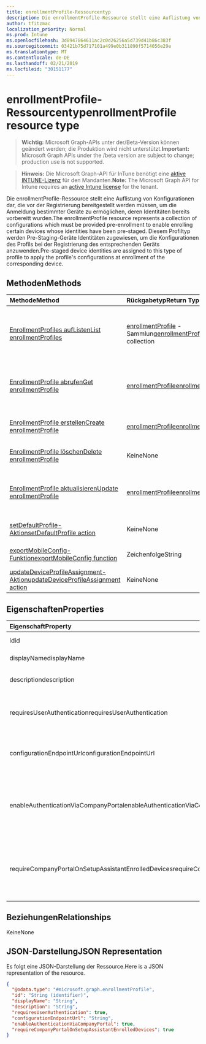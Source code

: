 ```yaml
---
title: enrollmentProfile-Ressourcentyp
description: Die enrollmentProfile-Ressource stellt eine Auflistung von Konfigurationen dar, die vor der Registrierung bereitgestellt werden müssen, um die Anmeldung bestimmter Geräte zu ermöglichen, deren Identitäten bereits vorbereitt wurden. Diesem Profiltyp werden Pre-Staging-Geräte Identitäten zugewiesen, um die Konfigurationen des Profils bei der Registrierung des entsprechenden Geräts anzuwenden.
author: tfitzmac
localization_priority: Normal
ms.prod: Intune
ms.openlocfilehash: 3d8947864611ac2c0d26256a5d739d41b86c383f
ms.sourcegitcommit: 03421b75d717101a499e0b311890f5714056e29e
ms.translationtype: MT
ms.contentlocale: de-DE
ms.lasthandoff: 02/21/2019
ms.locfileid: "30151177"
---
```

# <a name="enrollmentprofile-resource-type"></a><span data-ttu-id="3e10f-104">enrollmentProfile-Ressourcentyp</span><span class="sxs-lookup"><span data-stu-id="3e10f-104">enrollmentProfile resource type</span></span>

> <span data-ttu-id="3e10f-105">**Wichtig:** Microsoft Graph-APIs unter der/Beta-Version können geändert werden; die Produktion wird nicht unterstützt.</span><span class="sxs-lookup"><span data-stu-id="3e10f-105">**Important:** Microsoft Graph APIs under the /beta version are subject to change; production use is not supported.</span></span>

> <span data-ttu-id="3e10f-106">**Hinweis:** Die Microsoft Graph-API für InTune benötigt eine [aktive INTUNE-Lizenz](https://go.microsoft.com/fwlink/?linkid=839381) für den Mandanten.</span><span class="sxs-lookup"><span data-stu-id="3e10f-106">**Note:** The Microsoft Graph API for Intune requires an [active Intune license](https://go.microsoft.com/fwlink/?linkid=839381) for the tenant.</span></span>

<span data-ttu-id="3e10f-107">Die enrollmentProfile-Ressource stellt eine Auflistung von Konfigurationen dar, die vor der Registrierung bereitgestellt werden müssen, um die Anmeldung bestimmter Geräte zu ermöglichen, deren Identitäten bereits vorbereitt wurden.</span><span class="sxs-lookup"><span data-stu-id="3e10f-107">The enrollmentProfile resource represents a collection of configurations which must be provided pre-enrollment to enable enrolling certain devices whose identities have been pre-staged.</span></span> <span data-ttu-id="3e10f-108">Diesem Profiltyp werden Pre-Staging-Geräte Identitäten zugewiesen, um die Konfigurationen des Profils bei der Registrierung des entsprechenden Geräts anzuwenden.</span><span class="sxs-lookup"><span data-stu-id="3e10f-108">Pre-staged device identities are assigned to this type of profile to apply the profile's configurations at enrollment of the corresponding device.</span></span>

## <a name="methods"></a><span data-ttu-id="3e10f-109">Methoden</span><span class="sxs-lookup"><span data-stu-id="3e10f-109">Methods</span></span>
|<span data-ttu-id="3e10f-110">Methode</span><span class="sxs-lookup"><span data-stu-id="3e10f-110">Method</span></span>|<span data-ttu-id="3e10f-111">Rückgabetyp</span><span class="sxs-lookup"><span data-stu-id="3e10f-111">Return Type</span></span>|<span data-ttu-id="3e10f-112">Beschreibung</span><span class="sxs-lookup"><span data-stu-id="3e10f-112">Description</span></span>|
|:---|:---|:---|
|[<span data-ttu-id="3e10f-113">EnrollmentProfiles aufListen</span><span class="sxs-lookup"><span data-stu-id="3e10f-113">List enrollmentProfiles</span></span>](../api/intune-enrollment-enrollmentprofile-list.md)|<span data-ttu-id="3e10f-114">[enrollmentProfile](../resources/intune-enrollment-enrollmentprofile.md) -Sammlung</span><span class="sxs-lookup"><span data-stu-id="3e10f-114">[enrollmentProfile](../resources/intune-enrollment-enrollmentprofile.md) collection</span></span>|<span data-ttu-id="3e10f-115">AufListen von Eigenschaften und Beziehungen der [enrollmentProfile](../resources/intune-enrollment-enrollmentprofile.md) -Objekte.</span><span class="sxs-lookup"><span data-stu-id="3e10f-115">List properties and relationships of the [enrollmentProfile](../resources/intune-enrollment-enrollmentprofile.md) objects.</span></span>|
|[<span data-ttu-id="3e10f-116">EnrollmentProfile abrufen</span><span class="sxs-lookup"><span data-stu-id="3e10f-116">Get enrollmentProfile</span></span>](../api/intune-enrollment-enrollmentprofile-get.md)|[<span data-ttu-id="3e10f-117">enrollmentProfile</span><span class="sxs-lookup"><span data-stu-id="3e10f-117">enrollmentProfile</span></span>](../resources/intune-enrollment-enrollmentprofile.md)|<span data-ttu-id="3e10f-118">Lesen von Eigenschaften und Beziehungen des [enrollmentProfile](../resources/intune-enrollment-enrollmentprofile.md) -Objekts.</span><span class="sxs-lookup"><span data-stu-id="3e10f-118">Read properties and relationships of the [enrollmentProfile](../resources/intune-enrollment-enrollmentprofile.md) object.</span></span>|
|[<span data-ttu-id="3e10f-119">EnrollmentProfile erstellen</span><span class="sxs-lookup"><span data-stu-id="3e10f-119">Create enrollmentProfile</span></span>](../api/intune-enrollment-enrollmentprofile-create.md)|[<span data-ttu-id="3e10f-120">enrollmentProfile</span><span class="sxs-lookup"><span data-stu-id="3e10f-120">enrollmentProfile</span></span>](../resources/intune-enrollment-enrollmentprofile.md)|<span data-ttu-id="3e10f-121">Erstellen eines neuen [enrollmentProfile](../resources/intune-enrollment-enrollmentprofile.md) -Objekts.</span><span class="sxs-lookup"><span data-stu-id="3e10f-121">Create a new [enrollmentProfile](../resources/intune-enrollment-enrollmentprofile.md) object.</span></span>|
|[<span data-ttu-id="3e10f-122">EnrollmentProfile löschen</span><span class="sxs-lookup"><span data-stu-id="3e10f-122">Delete enrollmentProfile</span></span>](../api/intune-enrollment-enrollmentprofile-delete.md)|<span data-ttu-id="3e10f-123">Keine</span><span class="sxs-lookup"><span data-stu-id="3e10f-123">None</span></span>|<span data-ttu-id="3e10f-124">Löscht eine [enrollmentProfile](../resources/intune-enrollment-enrollmentprofile.md).</span><span class="sxs-lookup"><span data-stu-id="3e10f-124">Deletes a [enrollmentProfile](../resources/intune-enrollment-enrollmentprofile.md).</span></span>|
|[<span data-ttu-id="3e10f-125">EnrollmentProfile aktualisieren</span><span class="sxs-lookup"><span data-stu-id="3e10f-125">Update enrollmentProfile</span></span>](../api/intune-enrollment-enrollmentprofile-update.md)|[<span data-ttu-id="3e10f-126">enrollmentProfile</span><span class="sxs-lookup"><span data-stu-id="3e10f-126">enrollmentProfile</span></span>](../resources/intune-enrollment-enrollmentprofile.md)|<span data-ttu-id="3e10f-127">Aktualisieren der Eigenschaften eines [enrollmentProfile](../resources/intune-enrollment-enrollmentprofile.md) -Objekts.</span><span class="sxs-lookup"><span data-stu-id="3e10f-127">Update the properties of a [enrollmentProfile](../resources/intune-enrollment-enrollmentprofile.md) object.</span></span>|
|[<span data-ttu-id="3e10f-128">setDefaultProfile-Aktion</span><span class="sxs-lookup"><span data-stu-id="3e10f-128">setDefaultProfile action</span></span>](../api/intune-enrollment-enrollmentprofile-setdefaultprofile.md)|<span data-ttu-id="3e10f-129">Keine</span><span class="sxs-lookup"><span data-stu-id="3e10f-129">None</span></span>|<span data-ttu-id="3e10f-130">Noch nicht dokumentiert</span><span class="sxs-lookup"><span data-stu-id="3e10f-130">Not yet documented</span></span>|
|[<span data-ttu-id="3e10f-131">exportMobileConfig-Funktion</span><span class="sxs-lookup"><span data-stu-id="3e10f-131">exportMobileConfig function</span></span>](../api/intune-enrollment-enrollmentprofile-exportmobileconfig.md)|<span data-ttu-id="3e10f-132">Zeichenfolge</span><span class="sxs-lookup"><span data-stu-id="3e10f-132">String</span></span>|<span data-ttu-id="3e10f-133">Exportiert die Mobile Konfiguration</span><span class="sxs-lookup"><span data-stu-id="3e10f-133">Exports the mobile configuration</span></span>|
|[<span data-ttu-id="3e10f-134">updateDeviceProfileAssignment-Aktion</span><span class="sxs-lookup"><span data-stu-id="3e10f-134">updateDeviceProfileAssignment action</span></span>](../api/intune-enrollment-enrollmentprofile-updatedeviceprofileassignment.md)|<span data-ttu-id="3e10f-135">Keine</span><span class="sxs-lookup"><span data-stu-id="3e10f-135">None</span></span>|<span data-ttu-id="3e10f-136">Noch nicht dokumentiert</span><span class="sxs-lookup"><span data-stu-id="3e10f-136">Not yet documented</span></span>|

## <a name="properties"></a><span data-ttu-id="3e10f-137">Eigenschaften</span><span class="sxs-lookup"><span data-stu-id="3e10f-137">Properties</span></span>
|<span data-ttu-id="3e10f-138">Eigenschaft</span><span class="sxs-lookup"><span data-stu-id="3e10f-138">Property</span></span>|<span data-ttu-id="3e10f-139">Typ</span><span class="sxs-lookup"><span data-stu-id="3e10f-139">Type</span></span>|<span data-ttu-id="3e10f-140">Beschreibung</span><span class="sxs-lookup"><span data-stu-id="3e10f-140">Description</span></span>|
|:---|:---|:---|
|<span data-ttu-id="3e10f-141">id</span><span class="sxs-lookup"><span data-stu-id="3e10f-141">id</span></span>|<span data-ttu-id="3e10f-142">String</span><span class="sxs-lookup"><span data-stu-id="3e10f-142">String</span></span>|<span data-ttu-id="3e10f-143">GUID des Objekts</span><span class="sxs-lookup"><span data-stu-id="3e10f-143">The GUID for the object</span></span>|
|<span data-ttu-id="3e10f-144">displayName</span><span class="sxs-lookup"><span data-stu-id="3e10f-144">displayName</span></span>|<span data-ttu-id="3e10f-145">Zeichenfolge</span><span class="sxs-lookup"><span data-stu-id="3e10f-145">String</span></span>|<span data-ttu-id="3e10f-146">Name des Profils</span><span class="sxs-lookup"><span data-stu-id="3e10f-146">Name of the profile</span></span>|
|<span data-ttu-id="3e10f-147">description</span><span class="sxs-lookup"><span data-stu-id="3e10f-147">description</span></span>|<span data-ttu-id="3e10f-148">Zeichenfolge</span><span class="sxs-lookup"><span data-stu-id="3e10f-148">String</span></span>|<span data-ttu-id="3e10f-149">Beschreibung des Profils</span><span class="sxs-lookup"><span data-stu-id="3e10f-149">Description of the profile</span></span>|
|<span data-ttu-id="3e10f-150">requiresUserAuthentication</span><span class="sxs-lookup"><span data-stu-id="3e10f-150">requiresUserAuthentication</span></span>|<span data-ttu-id="3e10f-151">Boolescher Wert</span><span class="sxs-lookup"><span data-stu-id="3e10f-151">Boolean</span></span>|<span data-ttu-id="3e10f-152">Gibt an, ob das Profil eine Benutzerauthentifizierung erfordert.</span><span class="sxs-lookup"><span data-stu-id="3e10f-152">Indicates if the profile requires user authentication</span></span>|
|<span data-ttu-id="3e10f-153">configurationEndpointUrl</span><span class="sxs-lookup"><span data-stu-id="3e10f-153">configurationEndpointUrl</span></span>|<span data-ttu-id="3e10f-154">Zeichenfolge</span><span class="sxs-lookup"><span data-stu-id="3e10f-154">String</span></span>|<span data-ttu-id="3e10f-155">Konfigurations Endpunkt-URL für die Registrierung</span><span class="sxs-lookup"><span data-stu-id="3e10f-155">Configuration endpoint url to use for Enrollment</span></span>|
|<span data-ttu-id="3e10f-156">enableAuthenticationViaCompanyPortal</span><span class="sxs-lookup"><span data-stu-id="3e10f-156">enableAuthenticationViaCompanyPortal</span></span>|<span data-ttu-id="3e10f-157">Boolescher Wert</span><span class="sxs-lookup"><span data-stu-id="3e10f-157">Boolean</span></span>|<span data-ttu-id="3e10f-158">Gibt an, dass der Apple-Setup-Assistent anstelle des Unternehmensportals authentifiziert werden soll.</span><span class="sxs-lookup"><span data-stu-id="3e10f-158">Indicates to authenticate with Apple Setup Assistant instead of Company Portal.</span></span>|
|<span data-ttu-id="3e10f-159">requireCompanyPortalOnSetupAssistantEnrolledDevices</span><span class="sxs-lookup"><span data-stu-id="3e10f-159">requireCompanyPortalOnSetupAssistantEnrolledDevices</span></span>|<span data-ttu-id="3e10f-160">Boolescher Wert</span><span class="sxs-lookup"><span data-stu-id="3e10f-160">Boolean</span></span>|<span data-ttu-id="3e10f-161">Gibt an, dass das Unternehmens Portal auf dem Setup-Assistenten für registrierte Geräte erforderlich ist.</span><span class="sxs-lookup"><span data-stu-id="3e10f-161">Indicates that Company Portal is required on setup assistant enrolled devices</span></span>|

## <a name="relationships"></a><span data-ttu-id="3e10f-162">Beziehungen</span><span class="sxs-lookup"><span data-stu-id="3e10f-162">Relationships</span></span>
<span data-ttu-id="3e10f-163">Keine</span><span class="sxs-lookup"><span data-stu-id="3e10f-163">None</span></span>

## <a name="json-representation"></a><span data-ttu-id="3e10f-164">JSON-Darstellung</span><span class="sxs-lookup"><span data-stu-id="3e10f-164">JSON Representation</span></span>
<span data-ttu-id="3e10f-165">Es folgt eine JSON-Darstellung der Ressource.</span><span class="sxs-lookup"><span data-stu-id="3e10f-165">Here is a JSON representation of the resource.</span></span>
<!-- {
  "blockType": "resource",
  "keyProperty": "id",
  "@odata.type": "microsoft.graph.enrollmentProfile"
}
-->
``` json
{
  "@odata.type": "#microsoft.graph.enrollmentProfile",
  "id": "String (identifier)",
  "displayName": "String",
  "description": "String",
  "requiresUserAuthentication": true,
  "configurationEndpointUrl": "String",
  "enableAuthenticationViaCompanyPortal": true,
  "requireCompanyPortalOnSetupAssistantEnrolledDevices": true
}
```





